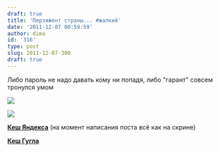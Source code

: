 ```yaml
---
draft: true
title: 'Перзижент страны... #жалкий'
date: '2011-12-07 00:59:59'
author: dima
id: '316'
type: post
slug: 2011-12-07-300
draft: true
---
```


Либо пароль не надо давать кому ни попадя, либо "гарант" совсем тронулся умом  
  

![](/pic5/2011-12-07_015550.png)

  
  

![](/pic5/2011-12-07_013702.png)

  
  
[**Кеш Яндекса**](https://blogs.yandex.ru/search.xml?author=http%3A%2F%2Ftwitter.com%2FMedvedevRussia&ft=blog,micro&rd=0) (на момент написания поста всё как на скрине)  
  
[**Кеш Гугла**](https://webcache.googleusercontent.com/search?q=cache:uJoUY14f264J:twiiter.com/MedvedevRussia+https://twitter.com/medvedevrussia&cd=1&hl=ru&ct=clnk&gl=ua)